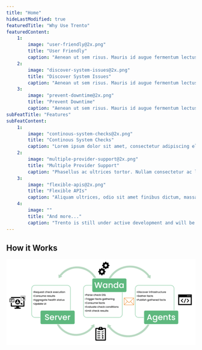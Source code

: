 ```yaml
---
title: "Home"
hideLastModified: true
featuredTitle: "Why Use Trento"
featuredContent:
    1:
        image: "user-friendly@2x.png"
        title: "User Friendly"
        caption: "Aenean ut sem risus. Mauris id augue fermentum lectus placerat tin cidunt."
    2:
        image: "discover-system-issues@2x.png"
        title: "Discover System Issues"
        caption: "Aenean ut sem risus. Mauris id augue fermentum lectus placerat tin cidunt."
    3:
        image: "prevent-downtime@2x.png"
        title: "Prevent Downtime"
        caption: "Aenean ut sem risus. Mauris id augue fermentum lectus placerat tin cidunt."
subFeatTitle: "Features"
subFeatContent:
    1:
        image: "continous-system-checks@2x.png"
        title: "Continous System Checks"
        caption: "Lorem ipsum dolor sit amet, consectetur adipiscing elit. Fusce porttitor, mi vitae varius euismod, tortor erat venenatis orci, ut malesuada lectus arcu quis est."
    2:
        image: "multiple-provider-support@2x.png"
        title: "Multiple Provider Support"
        caption: "Phasellus ac ultrices tortor. Nullam consectetur ac lorem accumsan commodo. Nulla at leo iaculis, posuere lacus non, vulputate ex."
    3:
        image: "flexible-apis@2x.png"
        title: "Flexible APIs"
        caption: "Aliquam ultrices, odio sit amet finibus dictum, massa tortor fringilla neque, ut maximus mauris nisl ac est. Donec quis laoreet metus. In rutrum tellus eu pretium blandit."
    4:
        image: ""
        title: "And more..."
        caption: "Trento is still under active development and will be releasing more features in the upcoming months."
---
```


## How it Works
![Trento Checks Engine](trento-checks-engine@2x.png)